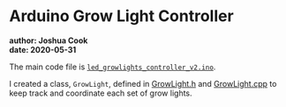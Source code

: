 # Arduino Grow Light Controller

**author: Joshua Cook**  
**date: 2020-05-31**

The main code file is [`led_growlights_controller_v2.ino`](led_growlights_controller_v2.ino).

I created a class, `GrowLight`, defined in [GrowLight.h](GrowLight.h) and [GrowLight.cpp](GrowLight.cpp) to keep track and coordinate each set of grow lights.
